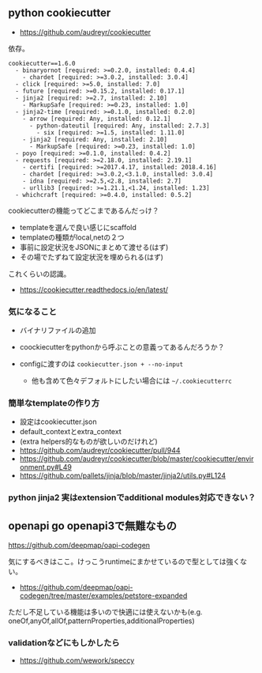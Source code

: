 ## python cookiecutter

- https://github.com/audreyr/cookiecutter

依存。

```
cookiecutter==1.6.0
  - binaryornot [required: >=0.2.0, installed: 0.4.4]
    - chardet [required: >=3.0.2, installed: 3.0.4]
  - click [required: >=5.0, installed: 7.0]
  - future [required: >=0.15.2, installed: 0.17.1]
  - jinja2 [required: >=2.7, installed: 2.10]
    - MarkupSafe [required: >=0.23, installed: 1.0]
  - jinja2-time [required: >=0.1.0, installed: 0.2.0]
    - arrow [required: Any, installed: 0.12.1]
      - python-dateutil [required: Any, installed: 2.7.3]
        - six [required: >=1.5, installed: 1.11.0]
    - jinja2 [required: Any, installed: 2.10]
      - MarkupSafe [required: >=0.23, installed: 1.0]
  - poyo [required: >=0.1.0, installed: 0.4.2]
  - requests [required: >=2.18.0, installed: 2.19.1]
    - certifi [required: >=2017.4.17, installed: 2018.4.16]
    - chardet [required: >=3.0.2,<3.1.0, installed: 3.0.4]
    - idna [required: >=2.5,<2.8, installed: 2.7]
    - urllib3 [required: >=1.21.1,<1.24, installed: 1.23]
  - whichcraft [required: >=0.4.0, installed: 0.5.2]
```

cookiecutterの機能ってどこまであるんだっけ？

- templateを選んで良い感じにscaffold
- templateの種類がlocal,netの２つ
- 事前に設定状況をJSONにまとめて渡せる(はず)
- その場でたずねて設定状況を埋められる(はず)

これくらいの認識。

- https://cookiecutter.readthedocs.io/en/latest/

### 気になること

- バイナリファイルの追加
- coockiecutterをpythonから呼ぶことの意義ってあるんだろうか？
- configに渡すのは `cookiecutter.json + --no-input`

  - 他も含めて色々デフォルトにしたい場合には `~/.cookiecutterrc`

### 簡単なtemplateの作り方

- 設定はcookiecutter.json
- default_contextとextra_context
- (extra helpers的なものが欲しいのだけれど)
- https://github.com/audreyr/cookiecutter/pull/944
- https://github.com/audreyr/cookiecutter/blob/master/cookiecutter/environment.py#L49
- https://github.com/pallets/jinja/blob/master/jinja2/utils.py#L124

### python jinja2 実はextensionでadditional modules対応できない？


## openapi go openapi3で無難なもの

https://github.com/deepmap/oapi-codegen

気にするべきはここ。けっこうruntimeにまかせているので型としては強くない。

- https://github.com/deepmap/oapi-codegen/tree/master/examples/petstore-expanded

ただし不足している機能は多いので快適には使えないかも(e.g. oneOf,anyOf,allOf,patternProperties,additionalProperties)

### validationなどにもしかしたら

- https://github.com/wework/speccy

